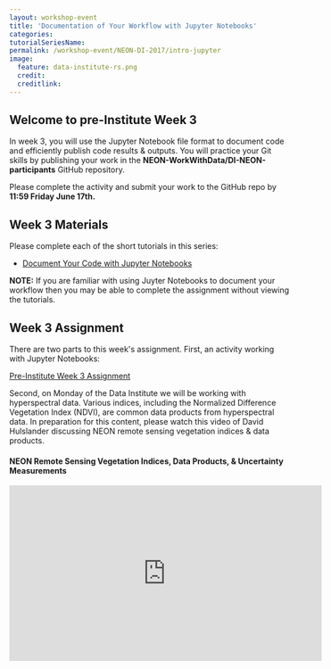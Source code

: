 ```yaml
---
layout: workshop-event
title: 'Documentation of Your Workflow with Jupyter Notebooks'
categories: 
tutorialSeriesName: 
permalink: /workshop-event/NEON-DI-2017/intro-jupyter
image:
  feature: data-institute-rs.png
  credit:
  creditlink:
---
```

## Welcome to pre-Institute Week 3

In week 3, you will use the Jupyter Notebook file format to document code and efficiently
publish code results & outputs. You will practice your Git skills by publishing
your work in the **NEON-WorkWithData/DI-NEON-participants** GitHub repository.

Please complete the activity and submit your work to the GitHub repo by
**11:59 Friday June 17th.**

## Week 3 Materials
Please complete each of the short tutorials in this series: 

* <a href="{{ site.baseurl }}/tutorial-series/JupPy/"> Document Your Code with Jupyter Notebooks </a>

**NOTE:** If you are familiar with using Juyter Notebooks to document your
workflow then you may be able to complete the assignment without viewing the 
tutorials.


## Week 3 Assignment

There are two parts to this week's assignment.  First, an activity working with Jupyter Notebooks: 

<a class="btn btn-info" href="{{ site.baseurl}}/reproducible-research/jup-py-activity">
Pre-Institute Week 3 Assignment</a> 

Second, on Monday of the Data Institute we will be working with hyperspectral data. Various indices, 
including the Normalized Difference Vegetation Index (NDVI), are common data products from hyperspectral
data.  In preparation for this content, please watch this video of David Hulslander discussing NEON 
remote sensing vegetation indices & data products.  

#### NEON Remote Sensing Vegetation Indices, Data Products, & Uncertainty Measurements 
<iframe width="560" height="315" src="https://www.youtube.com/embed/4_EYPNI-A5g?list=PLLWiknuNGd53uVuiXTn8QS3y6PUY0rHEW" frameborder="0" allowfullscreen></iframe>
